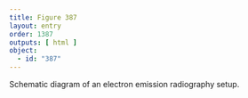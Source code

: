 ```yaml
---
title: Figure 387
layout: entry
order: 1387
outputs: [ html ]
object:
  - id: "387"
---
```


Schematic diagram of an electron emission radiography setup.
